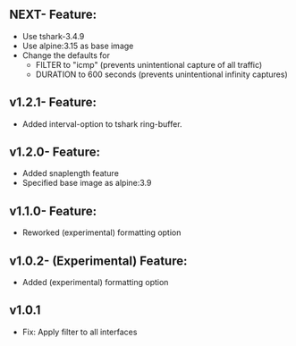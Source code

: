 ## NEXT- Feature:

- Use tshark-3.4.9
- Use alpine:3.15 as base image
- Change the defaults for
  * FILTER to "icmp" (prevents unintentional capture of all traffic)
  * DURATION to 600 seconds (prevents unintentional infinity captures)

## v1.2.1- Feature:

- Added interval-option to tshark ring-buffer.

## v1.2.0- Feature:

- Added snaplength feature
- Specified base image as alpine:3.9

## v1.1.0- Feature:

- Reworked (experimental) formatting option

## v1.0.2- (Experimental) Feature:

- Added (experimental) formatting option

## v1.0.1

- Fix: Apply filter to all interfaces
